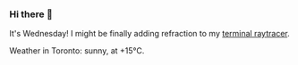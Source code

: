 ### Hi there :wave:

It's Wednesday! I might be finally adding refraction to my [terminal raytracer](https://github.com/bewuethr/bash-raytracer).

Weather in Toronto: sunny, at +15°C.
